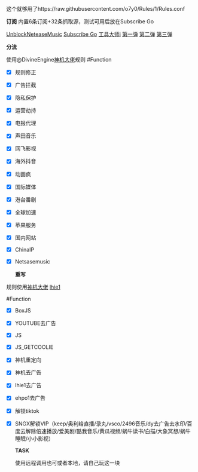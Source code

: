 这个就够用了https://raw.githubusercontent.com/o7y0/Rules/1/Rules.conf

  **订阅**
  内置6条订阅+32条抓取源，测试可用后放在Subscribe Go

[UnblockNeteaseMusic](https://raw.githubusercontent.com/o7y0/GeneralSubscribe/main/UnblockNeteaseMusic/UnblockNeteaseMusic.txt)
[Subscribe Go](https://raw.githubusercontent.com/o7y0/GeneralSubscribe/main/Subscribe%20Go)
[工具大师i](https://link.gimhoy.com/1drv/aHR0cHM6Ly8xZHJ2Lm1zL3QvcyFBakdEc3oydC1PRFJnZ0ZuU1YtNi0xQk1NMW13P2U9MzdITlB4)
[第一弹](https://gooii.ml/v2ray/sub)
[第二弹](https://gooii.ml/ss/sub)
[第三弹](https://gooii.ml/ssr/sub)

  **分流**
  
使用@DivineEngine[神机大佬](https://github.com/DivineEngine/Profiles/tree/master)规则
#Function
- [x] 规则修正
- [x] 广告拦截
- [x] 隐私保护
- [x] 运营劫持
- [x] 电报代理
- [x] 声田音乐
- [x] 网飞影视
- [x] 海外抖音
- [x] 动画疯
- [x] 国际媒体
- [x] 港台番剧
- [x] 全球加速
- [x] 苹果服务
- [x] 国内网站
- [x] ChinaIP
- [x] Netsasemusic

  **重写**
  
规则使用[神机大佬](https://github.com/DivineEngine/Profiles/tree/master)
[lhie1](https://github.com/lhie1/Rules/tree/master)

#Function
- [x] BoxJS
- [x] YOUTUBE去广告
- [x] JS
- [x] JS_GETCOOLIE
- [x] 神机重定向
- [x] 神机去广告
- [x] lhie1去广告
- [x] ehpo1去广告
- [x] 解锁tiktok
- [x] SNGX解锁VIP（keep/奥利给直播/录丸/vsco/2496音乐/dy去广告去水印/百度云解除倍速播放/爱美剧/酷我音乐/黄瓜视频/蜗牛读书/白描/大象冥想/蜗牛睡眠/小小影视）

  **TASK**
  
  使用远程调用也可或者本地，请自己玩这一块
